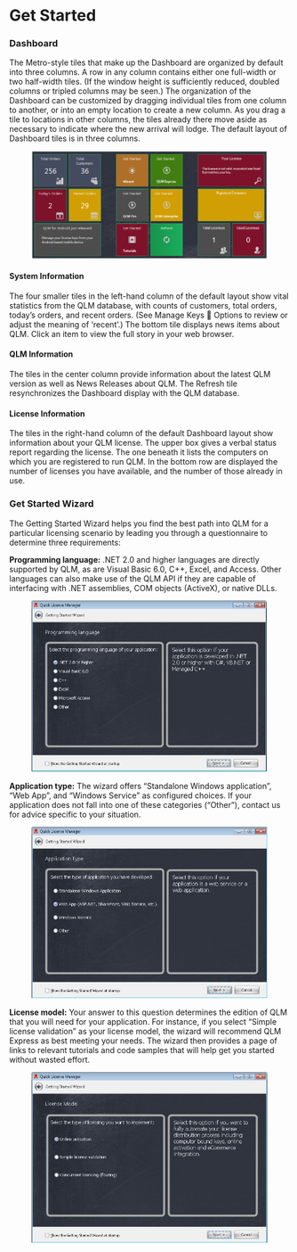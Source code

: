 # Get Started

### Dashboard

The Metro-style tiles that make up the Dashboard are organized by default into three columns. A row in any column contains either one full-width or two half-width tiles. (If the window height is sufficiently reduced, doubled columns or tripled columns may be seen.) The organization of the Dashboard can be customized by dragging individual tiles from one column to another, or into an empty location to create a new column. As you drag a tile to locations in other columns, the tiles already there move aside as necessary to indicate where the new arrival will lodge. The default layout of Dashboard tiles is in three columns.

<figure><img src="../../.gitbook/assets/image (3) (1).png" alt=""><figcaption></figcaption></figure>

#### System Information

The four smaller tiles in the left-hand column of the default layout show vital statistics from the QLM database, with counts of customers, total orders, today’s orders, and recent orders. (See Manage Keys  Options to review or adjust the meaning of ‘recent’.) The bottom tile displays news items about QLM. Click an item to view the full story in your web browser.

#### QLM Information

The tiles in the center column provide information about the latest QLM version as well as News Releases about QLM. The Refresh tile resynchronizes the Dashboard display with the QLM database.

#### License Information

The tiles in the right-hand column of the default Dashboard layout show information about your QLM license. The upper box gives a verbal status report regarding the license. The one beneath it lists the computers on which you are registered to run QLM. In the bottom row are displayed the number of licenses you have available, and the number of those already in use.

### Get Started Wizard

The Getting Started Wizard helps you find the best path into QLM for a particular licensing scenario by leading you through a questionnaire to determine three requirements:

**Programming language:** .NET 2.0 and higher languages are directly supported by QLM, as are Visual Basic 6.0, C++, Excel, and Access. Other languages can also make use of the QLM API if they are capable of interfacing with .NET assemblies, COM objects (ActiveX), or native DLLs.

<figure><img src="../../.gitbook/assets/image (4) (1).png" alt=""><figcaption></figcaption></figure>

**Application type:** The wizard offers “Standalone Windows application”, “Web App”, and “Windows Service” as configured choices. If your application does not fall into one of these categories (“Other”), contact us for advice specific to your situation.

<figure><img src="../../.gitbook/assets/image (5).png" alt=""><figcaption></figcaption></figure>

**License model:** Your answer to this question determines the edition of QLM that you will need for your application. For instance, if you select “Simple license validation” as your license model, the wizard will recommend QLM Express as best meeting your needs. The wizard then provides a page of links to relevant tutorials and code samples that will help get you started without wasted effort.

<figure><img src="../../.gitbook/assets/image (6).png" alt=""><figcaption></figcaption></figure>

